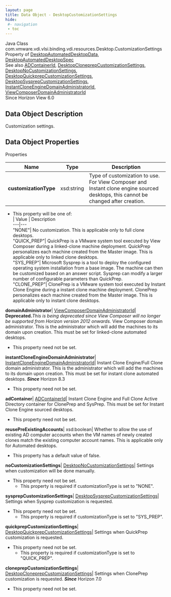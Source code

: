 ```yaml
---
layout: page
title: Data Object - DesktopCustomizationSettings
hide:
 #- navigation
 - toc
---
```






Java Class
    com.vmware.vdi.vlsi.binding.vdi.resources.Desktop.CustomizationSettings  
Property of
     [DesktopAutomatedDesktopData](vdi.resources.Desktop.AutomatedDesktopData.md#field_detail), [DesktopAutomatedDesktopSpec](vdi.resources.Desktop.AutomatedDesktopSpec.md#field_detail)  
See also
     [ADContainerId](vdi.entity.ADContainerId.md), [DesktopCloneprepCustomizationSettings](vdi.resources.Desktop.CloneprepCustomizationSettings.md), [DesktopNoCustomizationSettings](vdi.resources.Desktop.NoCustomizationSettings.md), [DesktopQuickprepCustomizationSettings](vdi.resources.Desktop.QuickprepCustomizationSettings.md), [DesktopSysprepCustomizationSettings](vdi.resources.Desktop.SysprepCustomizationSettings.md), [InstantCloneEngineDomainAdministratorId](vdi.entity.InstantCloneEngineDomainAdministratorId.md), [ViewComposerDomainAdministratorId](vdi.entity.ViewComposerDomainAdministratorId.md)  
Since 
    Horizon View 6.0

## Data Object Description 

Customization settings. 

## Data Object Properties

Properties

Name |  Type |  Description   
---|---|---  
**customizationType**|  xsd:string|  Type of customization to use. For View Composer and Instant clone engine sourced desktops, this cannot be changed after creation.   


  * This property will be one of:  
|  Value |  Description   
---|---  
"NONE"| No customization. This is applicable only to full clone desktops.  
"QUICK_PREP"| QuickPrep is a VMware system tool executed by View Composer during a linked-clone machine deployment. QuickPrep personalizes each machine created from the Master image. This is applicable only to linked clone desktops.  
"SYS_PREP"| Microsoft Sysprep is a tool to deploy the configured operating system installation from a base image. The machine can then be customized based on an answer script. Sysprep can modify a larger number of configurable parameters than QuickPrep.  
"CLONE_PREP"| ClonePrep is a VMware system tool executed by Instant Clone Engine during a instant clone machine deployment. ClonePrep personalizes each machine created from the Master image. This is applicable only to instant clone desktops.  

  
**domainAdministrator**| [ViewComposerDomainAdministratorId](vdi.entity.ViewComposerDomainAdministratorId.md)| **Deprecated.**_This is being deprecated since View Composer will no longer be supported from Horizon version 2012 onwards._ View Composer domain administrator. This is the administrator which will add the machines to its domain upon creation. This must be set for linked-clone automated desktops.   


* This property need not be set.

  
**instantCloneEngineDomainAdministrator**| [InstantCloneEngineDomainAdministratorId](vdi.entity.InstantCloneEngineDomainAdministratorId.md)|  Instant Clone Engine/Full Clone domain administrator. This is the administrator which will add the machines to its domain upon creation. This must be set for instant clone automated desktops.  **_Since_** Horizon 8.3  


* This property need not be set.

  
**adContainer**| [ADContainerId](vdi.entity.ADContainerId.md)|  Instant Clone Engine and Full Clone Active Directory container for ClonePrep and SysPrep. This must be set for Instant Clone Engine sourced desktops.   


* This property need not be set.

  
**reusePreExistingAccounts**|  xsd:boolean|  Whether to allow the use of existing AD computer accounts when the VM names of newly created clones match the existing computer account names. This is applicable only for Automated desktops.   


  * This property has a default value of false.

  
**noCustomizationSettings**| [DesktopNoCustomizationSettings](vdi.resources.Desktop.NoCustomizationSettings.md)|  Settings when customization will be done manually.   


* This property need not be set.
  * This property is required if customizationType is set to "NONE".

  
**sysprepCustomizationSettings**| [DesktopSysprepCustomizationSettings](vdi.resources.Desktop.SysprepCustomizationSettings.md)|  Settings when Sysprep customization is requested.   


* This property need not be set.
  * This property is required if customizationType is set to "SYS_PREP".

  
**quickprepCustomizationSettings**| [DesktopQuickprepCustomizationSettings](vdi.resources.Desktop.QuickprepCustomizationSettings.md)|  Settings when QuickPrep customization is requested.   


* This property need not be set.
  * This property is required if customizationType is set to "QUICK_PREP".

  
**cloneprepCustomizationSettings**| [DesktopCloneprepCustomizationSettings](vdi.resources.Desktop.CloneprepCustomizationSettings.md)|  Settings when ClonePrep customization is requested.  **_Since_** Horizon 7.0  


* This property need not be set.

  
  
  
  
  
  

